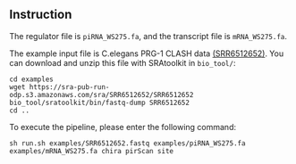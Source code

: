 ## Instruction
The regulator file is `piRNA_WS275.fa`, and the transcript file is `mRNA_WS275.fa`.

The example input file is C.elegans PRG-1 CLASH data [(SRR6512652)](https://trace.ncbi.nlm.nih.gov/Traces/sra/?run=SRR6512652). You can download and unzip this file with SRAtoolkit in `bio_tool/`:
```
cd examples
wget https://sra-pub-run-odp.s3.amazonaws.com/sra/SRR6512652/SRR6512652
bio_tool/sratoolkit/bin/fastq-dump SRR6512652
cd ..
```

To execute the pipeline, please enter the following command:
```
sh run.sh examples/SRR6512652.fastq examples/piRNA_WS275.fa examples/mRNA_WS275.fa chira pirScan site
```
